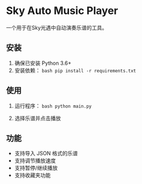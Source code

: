 # Sky Auto Music Player

一个用于在Sky光遇中自动演奏乐谱的工具。

## 安装

1. 确保已安装 Python 3.6+
2. 安装依赖：   ```bash
   pip install -r requirements.txt   ```

## 使用

1. 运行程序：   ```bash
   python main.py   ```

2. 选择乐谱并点击播放

## 功能

- 支持导入 JSON 格式的乐谱
- 支持调节播放速度
- 支持暂停/继续播放
- 支持收藏夹功能

```</rewritten_file>